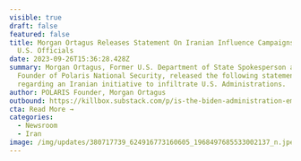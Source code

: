 ```yaml
---
visible: true
draft: false
featured: false
title: Morgan Ortagus Releases Statement On Iranian Influence Campaigns with
  U.S. Officials
date: 2023-09-26T15:36:28.428Z
summary: Morgan Ortagus, Former U.S. Department of State Spokesperson and
  Founder of Polaris National Security, released the following statement
  regarding an Iranian initiative to infiltrate U.S. Administrations.
author: POLARIS Founder, Morgan Ortagus
outbound: https://killbox.substack.com/p/is-the-biden-administration-employing?utm_campaign=email-half-post&r=28jtxm&utm_source=substack&utm_medium=email
cta: Read More →
categories:
  - Newsroom
  - Iran
image: /img/updates/380717739_624916773160605_1968497685533002137_n.jpeg
---
```


